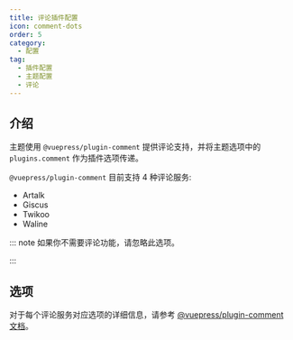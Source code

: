 ```yaml
---
title: 评论插件配置
icon: comment-dots
order: 5
category:
  - 配置
tag:
  - 插件配置
  - 主题配置
  - 评论
---
```


## 介绍

主题使用 `@vuepress/plugin-comment` 提供评论支持，并将主题选项中的 `plugins.comment` 作为插件选项传递。

`@vuepress/plugin-comment` 目前支持 4 种评论服务:

- Artalk
- Giscus
- Twikoo
- Waline

::: note 如果你不需要评论功能，请忽略此选项。

:::

## 选项

对于每个评论服务对应选项的详细信息，请参考 [@vuepress/plugin-comment 文档][comment]。

[comment]: https://ecosystem.vuejs.press/zh/plugins/blog/comment/
